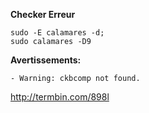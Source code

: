 **Checker Erreur**
```
sudo -E calamares -d;
sudo calamares -D9
```

**Avertissements:**
```
- Warning: ckbcomp not found.
```


http://termbin.com/898l
